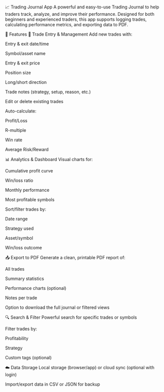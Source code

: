 📈 Trading Journal App
A powerful and easy-to-use Trading Journal to help traders track, analyze, and improve their performance. Designed for both beginners and experienced traders, this app supports logging trades, calculating performance metrics, and exporting data to PDF.

🚀 Features
📝 Trade Entry & Management
Add new trades with:

Entry & exit date/time

Symbol/asset name

Entry & exit price

Position size

Long/short direction

Trade notes (strategy, setup, reason, etc.)

Edit or delete existing trades

Auto-calculate:

Profit/Loss

R-multiple

Win rate

Average Risk/Reward

📊 Analytics & Dashboard
Visual charts for:

Cumulative profit curve

Win/loss ratio

Monthly performance

Most profitable symbols

Sort/filter trades by:

Date range

Strategy used

Asset/symbol

Win/loss outcome

📤 Export to PDF
Generate a clean, printable PDF report of:

All trades

Summary statistics

Performance charts (optional)

Notes per trade

Option to download the full journal or filtered views

🔍 Search & Filter
Powerful search for specific trades or symbols

Filter trades by:

Profitability

Strategy

Custom tags (optional)

☁️ Data Storage
Local storage (browser/app) or cloud sync (optional with login)

Import/export data in CSV or JSON for backup
